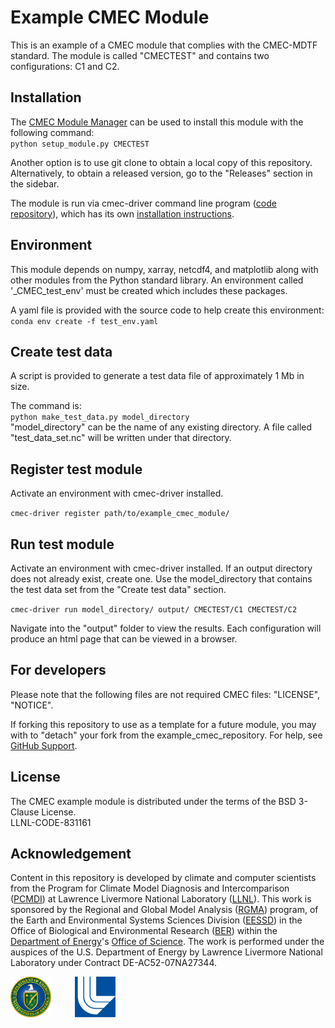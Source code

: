 # Example CMEC Module  

This is an example of a CMEC module that complies with the CMEC-MDTF standard. The module is called "CMECTEST" and contains two configurations: C1 and C2.  

## Installation
The [CMEC Module Manager](https://github.com/cmecmetrics/cmec-module-man) can be used to install this module with the following command:  
`python setup_module.py CMECTEST`  

Another option is to use git clone to obtain a local copy of this repository. Alternatively, to obtain a released version, go to the "Releases" section in the sidebar.

The module is run via cmec-driver command line program ([code repository](https://github.com/cmecmetrics/cmec-driver)), which has its own [installation instructions](https://github.com/cmecmetrics/cmec-driver#installation).  

## Environment    
This module depends on numpy, xarray, netcdf4, and matplotlib along with other modules from the Python standard library. An environment called '_CMEC_test_env' must be created which includes these packages.

A yaml file is provided with the source code to help create this environment:  
`conda env create -f test_env.yaml`

## Create test data  
A script is provided to generate a test data file of approximately 1 Mb in size.   

The command is:  
`python make_test_data.py model_directory`  
"model_directory" can be the name of any existing directory. A file called "test_data_set.nc" will be written under that directory.  

## Register test module  
Activate an environment with cmec-driver installed.  

`cmec-driver register path/to/example_cmec_module/`  

## Run test module  
Activate an environment with cmec-driver installed.
If an output directory does not already exist, create one. Use the model_directory that contains the test data set from the "Create test data" section.  

`cmec-driver run model_directory/ output/ CMECTEST/C1 CMECTEST/C2`  

Navigate into the "output" folder to view the results. Each configuration will produce an html page that can be viewed in a browser.  

## For developers  
Please note that the following files are not required CMEC files: "LICENSE", "NOTICE".  

If forking this repository to use as a template for a future module, you may with to "detach" your fork from the example_cmec_repository. For help, see [GitHub Support](https://support.github.com/request/fork).  

## License
The CMEC example module is distributed under the terms of the BSD 3-Clause License.  
LLNL-CODE-831161

## Acknowledgement
Content in this repository is developed by climate and computer scientists from the Program for Climate Model Diagnosis and Intercomparison ([PCMDI][PCMDI]) at Lawrence Livermore National Laboratory ([LLNL][LLNL]). This work is sponsored by the Regional and Global Model Analysis ([RGMA][RGMA]) program, of the Earth and Environmental Systems Sciences Division ([EESSD][EESSD]) in the Office of Biological and Environmental Research ([BER][BER]) within the [Department of Energy][DOE]'s [Office of Science][OS]. The work is performed under the auspices of the U.S. Department of Energy by Lawrence Livermore National Laboratory under Contract DE-AC52-07NA27344.  

[PCMDI]: https://pcmdi.llnl.gov/
[LLNL]: https://www.llnl.gov/
[RGMA]: https://climatemodeling.science.energy.gov/program/regional-global-model-analysis
[EESSD]: https://science.osti.gov/ber/Research/eessd
[BER]: https://science.osti.gov/ber
[DOE]: https://www.energy.gov/
[OS]: https://science.osti.gov/

<p>
    <img src="https://github.com/PCMDI/assets/blob/main/DOE/480px-DOE_Seal_Color.png?raw=true"
         width="65"
         style="margin-right: 30px"
         title="United States Department of Energy"
         alt="United States Department of Energy"
    >&nbsp;
    <img src="https://github.com/PCMDI/assets/blob/main/LLNL/212px-LLNLiconPMS286-WHITEBACKGROUND.png?raw=true"
         width="65"
         title="Lawrence Livermore National Laboratory"
         alt="Lawrence Livermore National Laboratory"
    >
</p>
